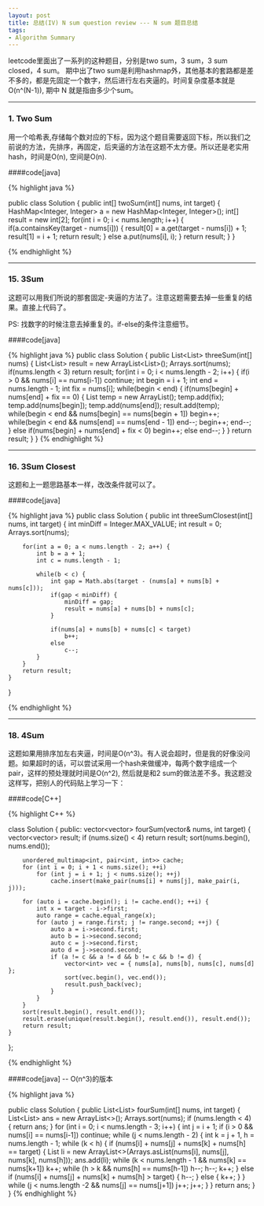 ```yaml
---
layout: post
title: 总结(IV) N sum question review --- N sum 题目总结
tags:
- Algorithm Summary
---
```


leetcode里面出了一系列的这种题目，分别是two sum，3 sum，3 sum closed，4 sum。 期中出了two sum是利用hashmap外，其他基本的套路都是差不多的，都是先固定一个数字，然后进行左右夹逼的。时间复杂度基本就是O(n^(N-1)), 期中 N 就是指由多少个sum。

***
### 1. Two Sum

用一个哈希表,存储每个数对应的下标，因为这个题目需要返回下标，所以我们之前说的方法，先排序，再固定，后夹逼的方法在这题不太方便。所以还是老实用hash，时间是O(n), 空间是O(n).

####code[java]

{% highlight java %}

public class Solution {
    public int[] twoSum(int[] nums, int target) {
        HashMap<Integer, Integer> a = new HashMap<Integer, Integer>();
        int[] result = new int[2];
        for(int i = 0; i < nums.length; i++) {
            if(a.containsKey(target - nums[i])) {
                result[0] = a.get(target - nums[i]) + 1;
                result[1] = i + 1;
                return result;
            }
            else
                a.put(nums[i], i);
        }
        return result;
    }
}
              
{% endhighlight %}

***
### 15. 3Sum

这题可以用我们所说的那套固定-夹逼的方法了。注意这题需要去掉一些重复的结果。直接上代码了。

PS: 找数字的时候注意去掉重复的。if-else的条件注意细节。

####code[java]

{% highlight java %}
public class Solution {
    public List<List<Integer>> threeSum(int[] nums) {
        List<List<Integer>> result = new ArrayList<List<Integer>>();
        Arrays.sort(nums);
        if(nums.length < 3)
            return result;
        for(int i = 0; i < nums.length - 2; i++) {
            if(i > 0 && nums[i] == nums[i-1])
                continue;
            int begin = i + 1;
            int end = nums.length - 1;
            int fix = nums[i];
            while(begin < end) {
                if(nums[begin] + nums[end] + fix == 0) {
                    List<Integer> temp = new ArrayList<Integer>();
                    temp.add(fix);
                    temp.add(nums[begin]);
                    temp.add(nums[end]);
                    result.add(temp);
                    while(begin < end && nums[begin] == nums[begin + 1])
                        begin++;
                    while(begin < end && nums[end] == nums[end - 1])
                        end--;
                    begin++;
                    end--;
                }
                else if(nums[begin] + nums[end] + fix < 0)
                    begin++;
                else
                    end--;
            }
        }
        return result;
    }
}
{% endhighlight %}

***
### 16. 3Sum Closest

这题和上一题思路基本一样，改改条件就可以了。

####code[java]

{% highlight java %}
public class Solution {
    public int threeSumClosest(int[] nums, int target) {
        int minDiff = Integer.MAX_VALUE;
        int result = 0;
        Arrays.sort(nums);
        
        for(int a = 0; a < nums.length - 2; a++) {
            int b = a + 1;
            int c = nums.length - 1;
            
            while(b < c) {
                int gap = Math.abs(target - (nums[a] + nums[b] + nums[c]));
                if(gap < minDiff) {
                    minDiff = gap;
                    result = nums[a] + nums[b] + nums[c];
                }
                
                if(nums[a] + nums[b] + nums[c] < target)
                    b++;
                else
                    c--;
            }
        }
        return result;
    }
        
}

{% endhighlight %}

***
### 18. 4Sum

这题如果用排序加左右夹逼，时间是O(n^3)。有人说会超时，但是我的好像没问题。如果超时的话，可以尝试采用一个hash来做缓冲，每两个数字组成一个pair，这样的预处理就时间是O(n^2), 然后就是和2 sum的做法差不多。我这题没这样写，把别人的代码贴上学习一下：

####code[C++]

{% highlight C++ %}

class Solution {
public:
    vector<vector<int>> fourSum(vector<int>& nums, int target) {
        vector<vector<int>> result;
        if (nums.size() < 4) return result;
        sort(nums.begin(), nums.end());

        unordered_multimap<int, pair<int, int>> cache;
        for (int i = 0; i + 1 < nums.size(); ++i)
            for (int j = i + 1; j < nums.size(); ++j)
                cache.insert(make_pair(nums[i] + nums[j], make_pair(i, j)));

        for (auto i = cache.begin(); i != cache.end(); ++i) {
            int x = target - i->first;
            auto range = cache.equal_range(x);
            for (auto j = range.first; j != range.second; ++j) {
                auto a = i->second.first;
                auto b = i->second.second;
                auto c = j->second.first;
                auto d = j->second.second;
                if (a != c && a != d && b != c && b != d) {
                    vector<int> vec = { nums[a], nums[b], nums[c], nums[d] };
                    sort(vec.begin(), vec.end());
                    result.push_back(vec);
                }
            }
        }
        sort(result.begin(), result.end());
        result.erase(unique(result.begin(), result.end()), result.end());
        return result;
    }
};

{% endhighlight %}


####code[java] -- O(n^3)的版本

{% highlight java %}

public class Solution {
    public List<List<Integer>> fourSum(int[] nums, int target) {
        List<List<Integer>> ans = new ArrayList<>();
        Arrays.sort(nums);
        if (nums.length < 4) {
            return ans;
        }
        for (int i = 0; i < nums.length - 3; i++) {
            int j = i + 1; 
            if (i > 0 && nums[i] == nums[i-1])
                continue;
            while (j < nums.length - 2) {
                int k = j + 1, h = nums.length - 1;
                while (k < h) {
                    if (nums[i] + nums[j] + nums[k] + nums[h] == target) {
                        List<Integer> li = new ArrayList<>(Arrays.asList(nums[i], nums[j], nums[k], nums[h]));
                        ans.add(li);
                        while (k < nums.length - 1 && nums[k] == nums[k+1]) k++;
                        while (h > k && nums[h] == nums[h-1]) h--;
                        h--; k++;
                    } else if (nums[i] + nums[j] + nums[k] + nums[h] > target) {
                        h--;
                    } else {
                        k++;
                    }
                }
                while (j < nums.length -2 && nums[j] == nums[j+1]) j++;
                j++;
            }
         }
        return ans;
    }
}
{% endhighlight %}





